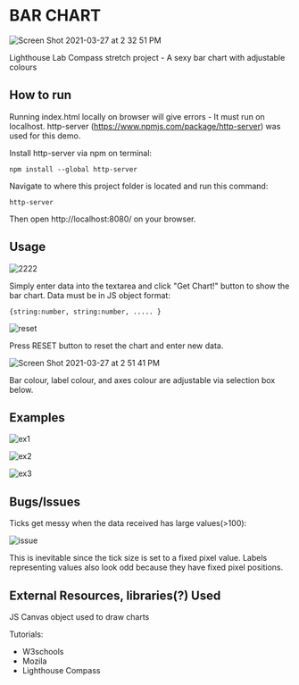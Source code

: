 # BAR CHART

![Screen Shot 2021-03-27 at 2 32 51 PM](https://user-images.githubusercontent.com/54612573/112730742-9d366f00-8f09-11eb-9501-7d17cd7e59a5.png)

Lighthouse Lab Compass stretch project - A sexy bar chart with adjustable colours

## How to run

Running index.html locally on browser will give errors - It must run on localhost.
http-server (https://www.npmjs.com/package/http-server) was used for this demo.

Install http-server via npm on terminal:

    npm install --global http-server

Navigate to where this project folder is located and run this command:

    http-server

Then open http://localhost:8080/ on your browser. 

## Usage

![2222](https://user-images.githubusercontent.com/54612573/112731281-a7a63800-8f0c-11eb-963c-53cc32aea5b4.jpg)

Simply enter data into the textarea and click "Get Chart!" button to show the bar chart.
Data must be in JS object format:

    {string:number, string:number, ..... }
   
![reset](https://user-images.githubusercontent.com/54612573/112731179-1df66a80-8f0c-11eb-8ada-18a958e7c165.jpg)

Press RESET button to reset the chart and enter new data.

![Screen Shot 2021-03-27 at 2 51 41 PM](https://user-images.githubusercontent.com/54612573/112731156-05865000-8f0c-11eb-8b88-a450bf8a336a.png)

Bar colour, label colour, and axes colour are adjustable via selection box below.

## Examples

![ex1](https://user-images.githubusercontent.com/54612573/112732418-3799b100-8f10-11eb-99c4-f7d48a48bcf8.jpg)

![ex2](https://user-images.githubusercontent.com/54612573/112732500-ae36ae80-8f10-11eb-982b-ee8efbb604d3.jpg)

![ex3](https://user-images.githubusercontent.com/54612573/112732572-24d3ac00-8f11-11eb-95c3-28521a0e231f.jpg)

## Bugs/Issues

Ticks get messy when the data received has large values(>100):

![issue](https://user-images.githubusercontent.com/54612573/112732357-d8d43780-8f0f-11eb-918d-082d5fd15260.jpg)

This is inevitable since the tick size is set to a fixed pixel value. Labels representing values also look odd because they have fixed pixel positions.

## External Resources, libraries(?) Used

JS Canvas object used to draw charts

Tutorials:

- W3schools
- Mozila
- Lighthouse Compass
